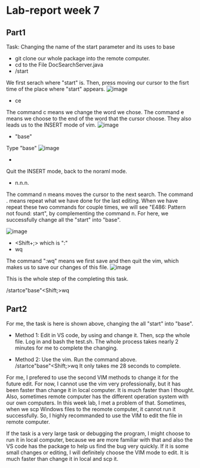 # Lab-report week 7

## Part1

Task: Changing the name of the start parameter and its uses to base

- git clone our whole package into the remote computer.
- cd to the File DocSearchServer.java
- /start<Enter>   

We first serach where "start" is. Then, press <Enter> moving our cursor to the fisrt time of the place where "start" appears. 
![image](https://user-images.githubusercontent.com/106074396/201453270-33e69dce-049a-4268-be2a-cc2180951fc1.png)
- ce

The command c means we change the word we chose.
The command e means we choose to the end of the word that the cursor choose.
They also leads us to the INSERT mode of vim.
![image](https://user-images.githubusercontent.com/106074396/201453561-5f20bbc5-a935-44af-b609-5e3dab92215c.png)

- "base"

Type "base" 
![image](https://user-images.githubusercontent.com/106074396/201453742-aa10bfa8-ae9e-4250-9365-2e39ef8362df.png)


- <Esc>
Quit the INSERT mode, back to the noraml mode.

- n.n.n.

The command n means moves the cursor to the next search.
The command . means repeat what we have done for the last editing.
When we have repeat these two commands for couple times, we will see "E486: Pattern not found: start", by complementing the command n. For here, we successfully change all the "start" into "base".

![image](https://user-images.githubusercontent.com/106074396/201453976-0812cc95-a340-4b9b-a998-ee7b426aacce.png)

- <Shift+;> which is ":"
- wq <Enter>

The command ":wq" means we first save and then quit the vim, which makes us to save our changes of this file.
![image](https://user-images.githubusercontent.com/106074396/201454146-a58d34ef-d622-46ad-a688-75071a2c8804.png)

This is the whole step of the completing this task.

/start<Enter>ce"base"<Esc><Shift;>wq<Enter>

## Part2

For me, the task is here is shown above, changing the all "start" into "base".

- Method 1:
Edit in VS code, by using <ctrl F> and change it. Then, scp the whole file. Log in and bash the test.sh.
The whole process takes nearly 2 minutes for me to complete the changing.

- Method 2:
Use the vim. Run the command above.  
/start<Enter>ce"base"<Esc><Shift;>wq<Enter>
It only takes me 28 seconds to complete.

For me, I prefered to use the second VIM methods to change it for the future edit. For now, I cannot use the vim very professionally, but it has been faster than change it in local computer. It is much faster than I thought. Also, sometimes remote computer has the different operation system with our own computers. In this week lab, I met a problem of that. Sometimes, when we scp Windows files to the reomote computer, it cannot run it successfully. So, I highly recommanded to use the VIM to edit the file in remote computer.

If the task is a very large task or debugging the program, I might choose to run it in local computer, because we are more familiar with that and also the VS code has the package to help us find the bug very quickly. If it is some small changes or editing, I will definitely choose the VIM mode to edit. It is much faster than change it in local and scp it.